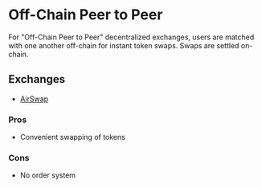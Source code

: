 # Off-Chain Peer to Peer

For "Off-Chain Peer to Peer" decentralized exchanges, users are matched with one another off-chain for instant token swaps. Swaps are settled on-chain.

## Exchanges

* [AirSwap](airswap.md)

### Pros

* Convenient swapping of tokens 

### Cons

* No order system

